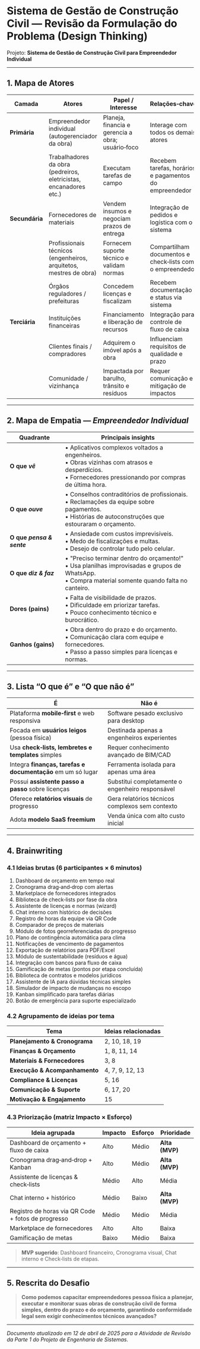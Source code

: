 # Sistema de Gestão de Construção Civil — Revisão da Formulação do Problema (Design Thinking)

Projeto: **Sistema de Gestão de Construção Civil para Empreendedor Individual**

---
## 1. Mapa de Atores

| Camada | Atores | Papel / Interesse | Relações‑chave |
|--------|--------|-------------------|----------------|
| **Primária** | Empreendedor individual (autogerenciador da obra) | Planeja, financia e gerencia a obra; usuário‑foco | Interage com todos os demais atores |
|  | Trabalhadores da obra (pedreiros, eletricistas, encanadores etc.) | Executam tarefas de campo | Recebem tarefas, horários e pagamentos do empreendedor |
| **Secundária** | Fornecedores de materiais | Vendem insumos e negociam prazos de entrega | Integração de pedidos e logística com o sistema |
|  | Profissionais técnicos (engenheiros, arquitetos, mestres de obra) | Fornecem suporte técnico e validam normas | Compartilham documentos e check‑lists com o empreendedor |
|  | Órgãos reguladores / prefeituras | Concedem licenças e fiscalizam | Recebem documentação e status via sistema |
| **Terciária** | Instituições financeiras | Financiamento e liberação de recursos | Integração para controle de fluxo de caixa |
|  | Clientes finais / compradores | Adquirem o imóvel após a obra | Influenciam requisitos de qualidade e prazo |
|  | Comunidade / vizinhança | Impactada por barulho, trânsito e resíduos | Requer comunicação e mitigação de impactos |

---
## 2. Mapa de Empatia — *Empreendedor Individual*

| Quadrante | Principais insights |
|-----------|--------------------|
| **O que *vê*** | • Aplicativos complexos voltados a engenheiros.<br>• Obras vizinhas com atrasos e desperdícios.<br>• Fornecedores pressionando por compras de última hora. |
| **O que *ouve*** | • Conselhos contraditórios de profissionais.<br>• Reclamações da equipe sobre pagamentos.<br>• Histórias de autoconstruções que estouraram o orçamento. |
| **O que *pensa & sente*** | • Ansiedade com custos imprevisíveis.<br>• Medo de fiscalizações e multas.<br>• Desejo de controlar tudo pelo celular. |
| **O que *diz & faz*** | • "Preciso terminar dentro do orçamento!"<br>• Usa planilhas improvisadas e grupos de WhatsApp.<br>• Compra material somente quando falta no canteiro. |
| **Dores (pains)** | • Falta de visibilidade de prazos.<br>• Dificuldade em priorizar tarefas.<br>• Pouco conhecimento técnico e burocrático. |
| **Ganhos (gains)** | • Obra dentro do prazo e do orçamento.<br>• Comunicação clara com equipe e fornecedores.<br>• Passo a passo simples para licenças e normas. |

---
## 3. Lista “O que é” e “O que não é”

| **É** | **Não é** |
|-------|-----------|
| Plataforma **mobile‑first** e web responsiva | Software pesado exclusivo para desktop |
| Focada em **usuários leigos** (pessoa física) | Destinada apenas a engenheiros experientes |
| Usa **check‑lists, lembretes e templates** simples | Requer conhecimento avançado de BIM/CAD |
| Integra **finanças, tarefas e documentação** em um só lugar | Ferramenta isolada para apenas uma área |
| Possui **assistente passo a passo** sobre licenças | Substitui completamente o engenheiro responsável |
| Oferece **relatórios visuais** de progresso | Gera relatórios técnicos complexos sem contexto |
| Adota **modelo SaaS freemium** | Venda única com alto custo inicial |

---
## 4. Brainwriting

### 4.1 Ideias brutas (6 participantes × 6 minutos)
1. Dashboard de orçamento em tempo real
2. Cronograma drag‑and‑drop com alertas
3. Marketplace de fornecedores integrados
4. Biblioteca de check‑lists por fase da obra
5. Assistente de licenças e normas (wizard)
6. Chat interno com histórico de decisões
7. Registro de horas da equipe via QR Code
8. Comparador de preços de materiais
9. Módulo de fotos georreferenciadas do progresso
10. Plano de contingência automática para clima
11. Notificações de vencimento de pagamentos
12. Exportação de relatórios para PDF/Excel
13. Módulo de sustentabilidade (resíduos e água)
14. Integração com bancos para fluxo de caixa
15. Gamificação de metas (pontos por etapa concluída)
16. Biblioteca de contratos e modelos jurídicos
17. Assistente de IA para dúvidas técnicas simples
18. Simulador de impacto de mudanças no escopo
19. Kanban simplificado para tarefas diárias
20. Botão de emergência para suporte especializado

### 4.2 Agrupamento de ideias por tema

| Tema | Ideias relacionadas |
|------|--------------------|
| **Planejamento & Cronograma** | 2, 10, 18, 19 |
| **Finanças & Orçamento** | 1, 8, 11, 14 |
| **Materiais & Fornecedores** | 3, 8 |
| **Execução & Acompanhamento** | 4, 7, 9, 12, 13 |
| **Compliance & Licenças** | 5, 16 |
| **Comunicação & Suporte** | 6, 17, 20 |
| **Motivação & Engajamento** | 15 |

### 4.3 Priorização (matriz Impacto × Esforço)

| Ideia agrupada | Impacto | Esforço | Prioridade |
|----------------|---------|---------|------------|
| Dashboard de orçamento + fluxo de caixa | Alto | Médio | **Alta (MVP)** |
| Cronograma drag‑and‑drop + Kanban | Alto | Médio | **Alta (MVP)** |
| Assistente de licenças & check‑lists | Médio | Alto | Média |
| Chat interno + histórico | Médio | Baixo | **Alta (MVP)** |
| Registro de horas via QR Code + fotos de progresso | Médio | Médio | Média |
| Marketplace de fornecedores | Alto | Alto | Baixa |
| Gamificação de metas | Baixo | Médio | Baixa |

> **MVP sugerido**: Dashboard financeiro, Cronograma visual, Chat interno e Check‑lists de etapas.

---
## 5. Rescrita do Desafio

> **Como podemos capacitar empreendedores pessoa física a planejar, executar e monitorar suas obras de construção civil de forma simples, dentro do prazo e do orçamento, garantindo conformidade legal sem exigir conhecimentos técnicos avançados?**

---
*Documento atualizado em 12 de abril de 2025 para a Atividade de Revisão da Parte 1 do Projeto de Engenharia de Sistemas.*

